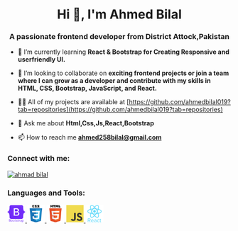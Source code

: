 <h1 align="center">Hi 👋, I'm Ahmed Bilal</h1>
<h3 align="center">A passionate frontend developer from District Attock,Pakistan</h3>

- 🌱 I’m currently learning **React & Bootstrap for Creating Responsive and userfriendly UI.**

- 👯 I’m looking to collaborate on **exciting frontend projects or join a team where I can grow as a developer and contribute with my skills in HTML, CSS, Bootstrap, JavaScript, and React.**

- 👨‍💻 All of my projects are available at [https://github.com/ahmedbilal019?tab=repositories](https://github.com/ahmedbilal019?tab=repositories)

- 💬 Ask me about **Html,Css,Js,React,Bootstrap**

- 📫 How to reach me **ahmed258bilal@gmail.com**

<h3 align="left">Connect with me:</h3>
<p align="left">
<a href="https://linkedin.com/in/ahmad bilal" target="blank"><img align="center" src="https://raw.githubusercontent.com/rahuldkjain/github-profile-readme-generator/master/src/images/icons/Social/linked-in-alt.svg" alt="ahmad bilal" height="30" width="40" /></a>
</p>

<h3 align="left">Languages and Tools:</h3>
<p align="left"> <a href="https://getbootstrap.com" target="_blank" rel="noreferrer"> <img src="https://raw.githubusercontent.com/devicons/devicon/master/icons/bootstrap/bootstrap-plain-wordmark.svg" alt="bootstrap" width="40" height="40"/> </a> <a href="https://www.w3schools.com/css/" target="_blank" rel="noreferrer"> <img src="https://raw.githubusercontent.com/devicons/devicon/master/icons/css3/css3-original-wordmark.svg" alt="css3" width="40" height="40"/> </a> <a href="https://www.w3.org/html/" target="_blank" rel="noreferrer"> <img src="https://raw.githubusercontent.com/devicons/devicon/master/icons/html5/html5-original-wordmark.svg" alt="html5" width="40" height="40"/> </a> <a href="https://developer.mozilla.org/en-US/docs/Web/JavaScript" target="_blank" rel="noreferrer"> <img src="https://raw.githubusercontent.com/devicons/devicon/master/icons/javascript/javascript-original.svg" alt="javascript" width="40" height="40"/> </a> <a href="https://reactjs.org/" target="_blank" rel="noreferrer"> <img src="https://raw.githubusercontent.com/devicons/devicon/master/icons/react/react-original-wordmark.svg" alt="react" width="40" height="40"/> </a> </p>
